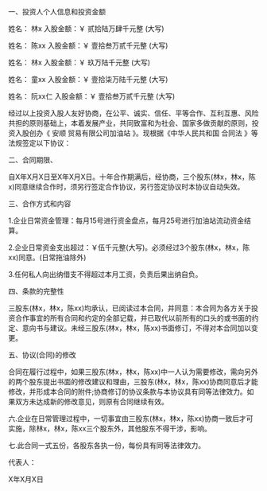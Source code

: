 
 


一、投资人个人信息和投资金额


姓名： 林x 入股金额：￥ 贰拾陆万肆千元整 (大写)


姓名： 陈xx 入股金额：￥ 壹拾叁万贰千元整 (大写)


姓名： 林x 入股金额：￥ 玖万陆千元整 (大写)


姓名： 童xx 入股金额：￥ 壹拾柒万陆千元整 (大写)


姓名： 阮xx仁 入股金额：￥ 壹拾叁万贰千元整 (大写)


经过以上投资入股人友好协商，在公平、诚实、信任、平等合作、互利互惠、风险共担的原则基础上，本着发展产业，共同致富和为社会、国家多做贡献的原则，投资入股创办《 
安顺
贸易有限公司加油站 》。现根据《中华人民共和国
合同法
》等法规签定以下协议：


二、合同期限、


自X年X月X日至X年X月X日。十年合作期满后，经协商，三个股东(林x，林x，陈x)同意继续合作时，须另行签定合作协议，另行签定协议时本协议自动失效。


三、合作方式和内容


1.企业日常资金管理：每月15号进行资金盘点，每月25号进行加油站流动资金结算。


2.企业日常资金支出超过：￥伍千元整(大写)。必须经过3个股东(林x，林x，陈xx)同意。(日常拖油除外)


3.任何私人向出纳借支不得超过本月工资，负责后果出纳自负。


四、条款的完整性


三股东(林x，林x，陈xx)均承认，已阅读过本合同，并同意：本合同为各方关于投资合作事宜的所有合同和约定的全部记载，并已取代以前所有的口头的或书面的约定、意向书与建议。未经三股东(林x，林x，陈xx)书面修订，不得对本合同加以变更。


五、协议(合同)的修改


合同在履行过程中，如果三股东(林x，林x，陈xx)中一人认为需要修改，需向另外的两个股东提出书面的修改建议和理由，三股东(林x，林x，陈xx)协商同意后才能修改，并形成本合同的附件;协商修订的协议条款与本协议具有同等法律效力。如果双方未达成新的修改意见，则原有合同继续有效。


六.企业在日常管理过程中，一切事宜由三股东(林x，林x，陈xx)协商一致后才可实施，除林x，林x，陈xx三个股东外，其他股东不得干涉，影响。


七.此合同一式五份，各股东各执一份，每份具有同等法律效力。


代表人：


X年X月X日
 


 

 
 
 
 
 
  


  
 

  


  


  
 
 
 
 

